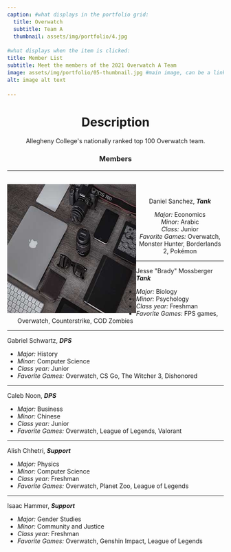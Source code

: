 ```yaml
---
caption: #what displays in the portfolio grid:
  title: Overwatch
  subtitle: Team A
  thumbnail: assets/img/portfolio/4.jpg

#what displays when the item is clicked:
title: Member List
subtitle: Meet the members of the 2021 Overwatch A Team
image: assets/img/portfolio/05-thumbnail.jpg #main image, can be a link or a file in assets/img/portfolio
alt: image alt text

---
```

<h1 align = "center">Description</h1>
<p align = "center">Allegheny College's nationally ranked top 100 Overwatch team.</p>

<h3 align = "center">Members</h3>
<hr class = "solid">
<br>
<img src="assets/img/portfolio/4.jpg" alt="Daniel Sanchez" height = "300" width = "300" align = "left">
<br>

<p align = "center">Daniel Sanchez, <b><i>Tank</b></i></p>
<ul>
<li align = "center"><i>Major: </i> Economics</li>
<li align = "center"><i>Minor: </i> Arabic</li>
<li align = "center"><i>Class: </i> Junior</li>
<li align = "center"><i>Favorite Games: </i> Overwatch, Monster Hunter, Borderlands 2, Pokémon</li>
</ul>
<hr class="dotted">

Jesse "Brady" Mossberger ***Tank***

  - *Major:* Biology
  - *Minor:* Psychology
  - *Class year:* Freshman
  - *Favorite Games:* FPS games, Overwatch, Counterstrike, COD Zombies

<hr class="dotted">

Gabriel Schwartz, ***DPS***

  - *Major:* History
  - *Minor:* Computer Science
  - *Class year:* Junior
  - *Favorite Games:* Overwatch, CS Go, The Witcher 3, Dishonored

<hr class="dotted">

Caleb Noon, ***DPS***

  - *Major:* Business
  - *Minor:* Chinese
  - *Class year:* Junior
  - *Favorite Games:* Overwatch, League of Legends, Valorant

<hr class="dotted">

Alish Chhetri, ***Support***

  - *Major:* Physics
  - *Minor:* Computer Science
  - *Class year:* Freshman
  - *Favorite Games:* Overwatch, Planet Zoo, League of Legends

<hr class="dotted">

Isaac Hammer, ***Support***

  - *Major:* Gender Studies
  - *Minor:* Community and Justice
  - *Class year:* Freshman
  - *Favorite Games:* Overwatch, Genshin Impact, League of Legends
